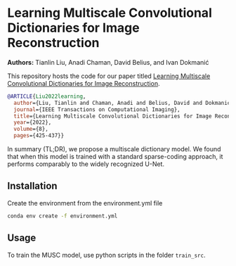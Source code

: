 # Learning Multiscale Convolutional Dictionaries for Image Reconstruction

**Authors:** Tianlin Liu, Anadi Chaman, David Belius, and Ivan Dokmanić

This repository hosts the code for our paper titled [Learning Multiscale Convolutional Dictionaries for Image Reconstruction](https://arxiv.org/abs/2011.12815).


```BibTeX
@ARTICLE{Liu2022learning,
  author={Liu, Tianlin and Chaman, Anadi and Belius, David and Dokmanić, Ivan},
  journal={IEEE Transactions on Computational Imaging},
  title={Learning Multiscale Convolutional Dictionaries for Image Reconstruction},
  year={2022},
  volume={8},
  pages={425-437}}
```

In summary (TL;DR), we propose a multiscale dictionary model. We found that when this model is trained with a standard sparse-coding approach, it performs comparably to the widely recognized U-Net.


## Installation
Create the environment from the environment.yml file

```sh
conda env create -f environment.yml
```

## Usage
To train the MUSC model, use python scripts in the folder `train_src`.

